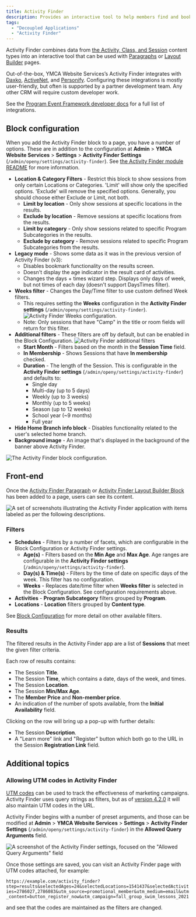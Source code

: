 ```yaml
---
title: Activity Finder
description: Provides an interactive tool to help members find and book activities.
tags:
  - "Decoupled Applications"
  - "Activity Finder"
---
```


Activity Finder combines data from [the Activity, Class, and Session](../../content-types/activity-class-session) content types into an interactive tool that can be used with [Paragraphs](../../paragraphs/activity-finder) or [Layout Builder](../../layout-builder/activity-finder) pages.

Out-of-the-box, YMCA Website Services’s Activity Finder integrates with [Daxko](https://www.daxko.com/), [ActiveNet](https://www.activenetwork.com/activenet), and [Personify](https://personifycorp.com/solutions/ymcas-and-jccs/). Configuring these integrations is mostly user-friendly, but often is supported by a partner development team. Any other CRM will require custom developer work.

See the [Program Event Framework developer docs](../../../development/program-event-framework) for a full list of integrations.

## Block configuration

When you add the Activity Finder block to a page, you have a number of options. These are in addition to the configuration at **Admin** > **YMCA Website Services** > **Settings** > **Activity Finder Settings** (`/admin/openy/settings/activity-finder`). See [the Activity Finder module README](https://github.com/YCloudYUSA/yusaopeny_activity_finder?tab=readme-ov-file#open-y-activity-finder) for more information.

*   **Location & Category Filters** - Restrict this block to show sessions from only certain Locations or Categories. 'Limit' will show only the specified options. 'Exclude' will remove the specified options. Generally, you should choose either Exclude or Limit, not both.
    *   **Limit by location** - Only show sessions at specific locations in the results.
    *   **Exclude by location** - Remove sessions at specific locations from the results.
    *   **Limit by category** - Only show sessions related to specific Program Subcategories in the results.
    *   **Exclude by category** - Remove sessions related to specific Program Subcategories from the results.
*   **Legacy mode** - Shows some data as it was in the previous version of Activity Finder (v3):
    *   Disables bookmark functionality on the results screen.
    *   Doesn't display the age indicator in the result card of activities.
    *   Changes the days + times wizard step. Displays only days of week, but not times of each day (doesn't support DaysTimes filter).
*   **Weeks filter** - Changes the Day/Time filter to use custom defined Week filters.
    *   This requires setting the **Weeks** configuration in the **Activity Finder settings** (`/admin/openy/settings/activity-finder`).
        ![Activity Finder Weeks configuration.](activity-finder--weeks.png)
    *   Note: Only sessions that have "Camp" in the title or room fields will return for this filter.
*   **Additional filters** - These filters are off by default, but can be enabled in the Block Configuration.
    ![Activity Finder additional filters](activity-finder--additional-filters.png)
    *   **Start Month** - Filters based on the month in the **Session Time** field.
    *   **In Membership** - Shows Sessions that have **In membership** checked.
    *   **Duration** - The length of the Session. This is configurable in the **Activity Finder settings** (`/admin/openy/settings/activity-finder`) and defaults to:
        *   Single day
        *   Multi-day (up to 5 days)
        *   Weekly (up to 3 weeks)
        *   Monthly (up to 5 weeks)
        *   Season (up to 12 weeks)
        *   School year (~9 months)
        *   Full year
*   **Hide Home Branch info block** - Disables functionality related to the user's selected home branch.
*   **Background image** - An image that's displayed in the background of the banner above Activity Finder.

![The Activity Finder block configuration.](activity-finder--paragraph.png)

## Front-end

Once the [Activity Finder Paragraph](../../paragraphs/activity-finder) or [Activity Finder Layout Builder Block](../../layout-builder/activity-finder) has been added to a page, users can see its content.

![A set of screenshots illustrating the Activity Finder application with items labeled as per the following descriptions.](activity-finder--fields.png)

### Filters

*   **Schedules** - Filters by a number of facets, which are configurable in the Block Configuration or Activity Finder settings.
    *   **Age(s)** - Filters based on the **Min Age** and **Max Age**. Age ranges are configurable in the **Activity Finder settings** (`/admin/openy/settings/activity-finder`).
    *   **Day(s) & Time(s)** - Filters by the time of date on specific days of the week. This filter has no configuration.
    *   **Weeks** - Replaces date/time filter when **Weeks filter** is selected in the Block Configuration. See configuration requirements above.
*   **Activities** - **Program Subcategory** filters grouped by **Program**.
*   **Locations** - **Location** filters grouped by **Content type**.

See [Block Configuration](#block-configuration) for more detail on other available filters.

### Results

The filtered results in the Activity Finder app are a list of **Sessions** that meet the given filter criteria.

Each row of results contains:

*   The Session **Title**.
*   The Session **Time**, which contains a date, days of the week, and times.
*   The Session **Location**.
*   The Session **Min/Max Age**.
*   The **Member Price** and **Non-member price**.
*   An indication of the number of spots available, from the **Initial Availability** field.

Clicking on the row will bring up a pop-up with further details:

*   The Session **Description**.
*   A "Learn more" link and "Register" button which both go to the URL in the Session **Registration Link** field.

## Additional topics

### Allowing UTM codes in Activity Finder

[UTM codes](https://en.wikipedia.org/wiki/UTM_parameters) can be used to track the effectiveness of marketing campaigns. Activity Finder uses query strings as filters, but as of [version 4.2.0](https://github.com/YCloudYUSA/yusaopeny_activity_finder/releases/tag/4.2.0) it will also maintain UTM codes in the URL.

Activity Finder begins with a number of preset arguments, and those can be modified at **Admin** > **YMCA Website Services** > **Settings** > **Activity Finder Settings** (`/admin/openy/settings/activity-finder`) in the **Allowed Query Arguments** field.

![A screenshot of the Activity Finder settings, focused on the "Allowed Query Arguments" field](activity-finder--utm-codes.png)

Once those settings are saved, you can visit an Activity Finder page with UTM codes attached, for example:

`https://example.com/activity_finder?step=results&selectedAges=24&selectedLocations=1541437&selectedActivities=2786027,2786083&utm_source=promotional_member&utm_medium=email&utm_content=button_register_now&utm_campaign=fall_group_swim_lessons_2021`

and see that the codes are maintained as the filters are changed.
